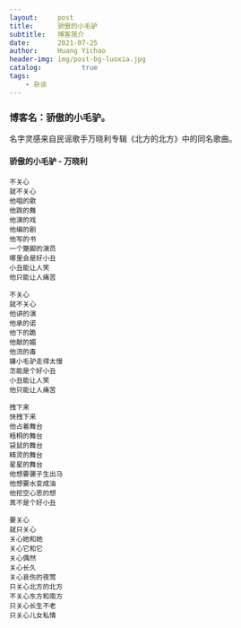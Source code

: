 ```yaml
---
layout:     post
title:      骄傲的小毛驴
subtitle:   博客简介
date:       2021-07-25
author:     Huang Yichao
header-img: img/post-bg-luoxia.jpg
catalog:          true
tags:
    - 杂谈
---
```



### 博客名：骄傲的小毛驴。
名字灵感来自民谣歌手万晓利专辑《北方的北方》中的同名歌曲。

#### 骄傲的小毛驴 - 万晓利

```
不关心
就不关心
他唱的歌
他跳的舞
他演的戏
他编的剧
他写的书
一个蹩脚的演员
哪里会是好小丑
小丑能让人笑
他只能让人痛苦

不关心
就不关心
他讲的演
他承的诺
他下的跪
他献的媚
他流的毒
嫌小毛驴走得太慢
怎能是个好小丑
小丑能让人笑
他只能让人痛苦

拽下来
快拽下来
他占着舞台
梧桐的舞台
袋鼠的舞台
精灵的舞台
星星的舞台
他想要骡子生出马
他想要水变成油
他挖空心思的想
真不是个好小丑

要关心
就只关心
关心她和她
关心它和它
关心偶然
关心长久
关心哀伤的夜莺
只关心北方的北方
不关心东方和南方
只关心长生不老
只关心儿女私情
```
